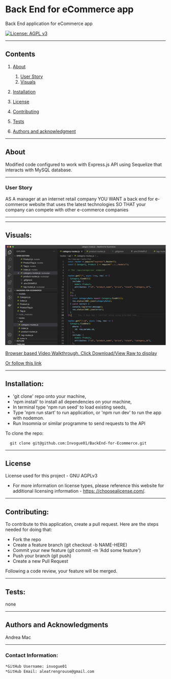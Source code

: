 # Back End for eCommerce app

Back End application for eCommerce app

[![License: AGPL v3](https://img.shields.io/badge/License-AGPL%20v3-blue.svg)](https://www.gnu.org/licenses/agpl-3.0)

---

## Contents

1. [About](#about)

   1. [User Story](#user%20story)
   2. [Visuals](#visuals)

2. [Installation](#installation)
3. [License](#license)
4. [Contributing](#contributing)
5. [Tests](#tests)
6. [Authors and acknowledgment](#authors%20and%20acknowledgment)

---

## About

Modified code configured to work with Express.js API using Sequelize that interacts with MySQL database.

---

### User Story

AS A manager at an internet retail company
YOU WANT a back end for e-commerce website that uses the latest technologies
SO THAT your company can compete with other e-commerce companies

---

---

## Visuals:

![Code Example](./media/codeSnippet.png)

[Browser based Video Walkthrough. Click Download/View Raw to display](./media/ecommercebe.webm)

[Or follow this link](https://watch.screencastify.com/v/8tKesqEvt1MERq6YPT1V)

---

## Installation:

- 'git clone' repo onto your machine,
- 'npm install' to install all dependencies on your machine,
- In terminal type 'npm run seed' to load existing seeds,
- Type 'npm run start' to run application, or 'npm run dev' to run the app with nodemon.
- Run Insomnia or similar programme to send requests to the API

To clone the repo:

      git clone git@github.com:Invogue01/BackEnd-for-Ecommerce.git

---

## License

License used for this project - GNU AGPLv3

- For more information on license types, please reference this website
  for additional licensing information - [https: //choosealicense.com/](https://choosealicense.com/).

---

## Contributing:

To contribute to this application, create a pull request.
Here are the steps needed for doing that:

- Fork the repo
- Create a feature branch (git checkout -b NAME-HERE)
- Commit your new feature (git commit -m 'Add some feature')
- Push your branch (git push)
- Create a new Pull Request

Following a code review, your feature will be merged.

---

## Tests:

none

---

## Authors and Acknowledgments

Andrea Mac

---

### Contact Information:

    *GitHub Username: invogue01
    *GitHub Email: aleatrengrouse@gmail.com
